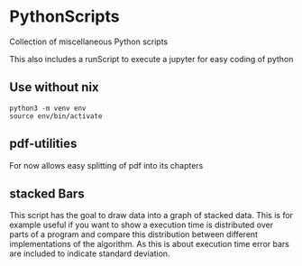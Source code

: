 # PythonScripts
Collection of miscellaneous Python scripts

This also includes a runScript to execute a jupyter for easy coding of python

## Use without nix
```
python3 -m venv env
source env/bin/activate
```

## pdf-utilities
For now allows easy splitting of pdf into its chapters

## stacked Bars
This script has the goal to draw data into a graph of stacked data. This is for example useful if you want to show a execution time is distributed over parts of a program and compare this distribution between different implementations of the algorithm. As this is about execution time error bars are included to indicate standard deviation.
